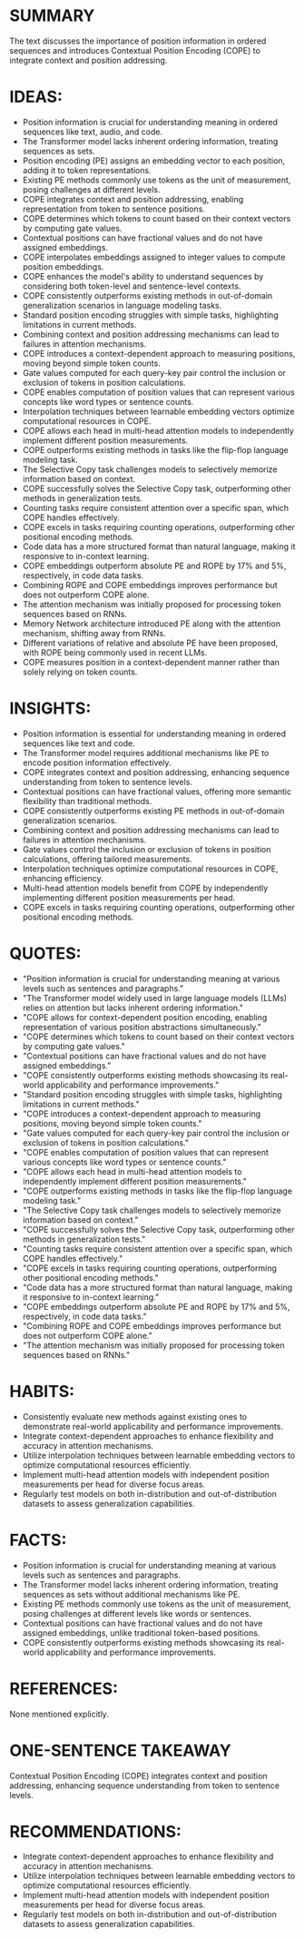 # SUMMARY
The text discusses the importance of position information in ordered sequences and introduces Contextual Position Encoding (COPE) to integrate context and position addressing.

# IDEAS:
- Position information is crucial for understanding meaning in ordered sequences like text, audio, and code.
- The Transformer model lacks inherent ordering information, treating sequences as sets.
- Position encoding (PE) assigns an embedding vector to each position, adding it to token representations.
- Existing PE methods commonly use tokens as the unit of measurement, posing challenges at different levels.
- COPE integrates context and position addressing, enabling representation from token to sentence positions.
- COPE determines which tokens to count based on their context vectors by computing gate values.
- Contextual positions can have fractional values and do not have assigned embeddings.
- COPE interpolates embeddings assigned to integer values to compute position embeddings.
- COPE enhances the model's ability to understand sequences by considering both token-level and sentence-level contexts.
- COPE consistently outperforms existing methods in out-of-domain generalization scenarios in language modeling tasks.
- Standard position encoding struggles with simple tasks, highlighting limitations in current methods.
- Combining context and position addressing mechanisms can lead to failures in attention mechanisms.
- COPE introduces a context-dependent approach to measuring positions, moving beyond simple token counts.
- Gate values computed for each query-key pair control the inclusion or exclusion of tokens in position calculations.
- COPE enables computation of position values that can represent various concepts like word types or sentence counts.
- Interpolation techniques between learnable embedding vectors optimize computational resources in COPE.
- COPE allows each head in multi-head attention models to independently implement different position measurements.
- COPE outperforms existing methods in tasks like the flip-flop language modeling task.
- The Selective Copy task challenges models to selectively memorize information based on context.
- COPE successfully solves the Selective Copy task, outperforming other methods in generalization tests.
- Counting tasks require consistent attention over a specific span, which COPE handles effectively.
- COPE excels in tasks requiring counting operations, outperforming other positional encoding methods.
- Code data has a more structured format than natural language, making it responsive to in-context learning.
- COPE embeddings outperform absolute PE and ROPE by 17% and 5%, respectively, in code data tasks.
- Combining ROPE and COPE embeddings improves performance but does not outperform COPE alone.
- The attention mechanism was initially proposed for processing token sequences based on RNNs.
- Memory Network architecture introduced PE along with the attention mechanism, shifting away from RNNs.
- Different variations of relative and absolute PE have been proposed, with ROPE being commonly used in recent LLMs.
- COPE measures position in a context-dependent manner rather than solely relying on token counts.

# INSIGHTS:
- Position information is essential for understanding meaning in ordered sequences like text and code.
- The Transformer model requires additional mechanisms like PE to encode position information effectively.
- COPE integrates context and position addressing, enhancing sequence understanding from token to sentence levels.
- Contextual positions can have fractional values, offering more semantic flexibility than traditional methods.
- COPE consistently outperforms existing PE methods in out-of-domain generalization scenarios.
- Combining context and position addressing mechanisms can lead to failures in attention mechanisms.
- Gate values control the inclusion or exclusion of tokens in position calculations, offering tailored measurements.
- Interpolation techniques optimize computational resources in COPE, enhancing efficiency.
- Multi-head attention models benefit from COPE by independently implementing different position measurements per head.
- COPE excels in tasks requiring counting operations, outperforming other positional encoding methods.

# QUOTES:
- "Position information is crucial for understanding meaning at various levels such as sentences and paragraphs."
- "The Transformer model widely used in large language models (LLMs) relies on attention but lacks inherent ordering information."
- "COPE allows for context-dependent position encoding, enabling representation of various position abstractions simultaneously."
- "COPE determines which tokens to count based on their context vectors by computing gate values."
- "Contextual positions can have fractional values and do not have assigned embeddings."
- "COPE consistently outperforms existing methods showcasing its real-world applicability and performance improvements."
- "Standard position encoding struggles with simple tasks, highlighting limitations in current methods."
- "COPE introduces a context-dependent approach to measuring positions, moving beyond simple token counts."
- "Gate values computed for each query-key pair control the inclusion or exclusion of tokens in position calculations."
- "COPE enables computation of position values that can represent various concepts like word types or sentence counts."
- "COPE allows each head in multi-head attention models to independently implement different position measurements."
- "COPE outperforms existing methods in tasks like the flip-flop language modeling task."
- "The Selective Copy task challenges models to selectively memorize information based on context."
- "COPE successfully solves the Selective Copy task, outperforming other methods in generalization tests."
- "Counting tasks require consistent attention over a specific span, which COPE handles effectively."
- "COPE excels in tasks requiring counting operations, outperforming other positional encoding methods."
- "Code data has a more structured format than natural language, making it responsive to in-context learning."
- "COPE embeddings outperform absolute PE and ROPE by 17% and 5%, respectively, in code data tasks."
- "Combining ROPE and COPE embeddings improves performance but does not outperform COPE alone."
- "The attention mechanism was initially proposed for processing token sequences based on RNNs."

# HABITS:
- Consistently evaluate new methods against existing ones to demonstrate real-world applicability and performance improvements.
- Integrate context-dependent approaches to enhance flexibility and accuracy in attention mechanisms.
- Utilize interpolation techniques between learnable embedding vectors to optimize computational resources efficiently.
- Implement multi-head attention models with independent position measurements per head for diverse focus areas.
- Regularly test models on both in-distribution and out-of-distribution datasets to assess generalization capabilities.

# FACTS:
- Position information is crucial for understanding meaning at various levels such as sentences and paragraphs.
- The Transformer model lacks inherent ordering information, treating sequences as sets without additional mechanisms like PE.
- Existing PE methods commonly use tokens as the unit of measurement, posing challenges at different levels like words or sentences.
- Contextual positions can have fractional values and do not have assigned embeddings, unlike traditional token-based positions.
- COPE consistently outperforms existing methods showcasing its real-world applicability and performance improvements.

# REFERENCES:
None mentioned explicitly.

# ONE-SENTENCE TAKEAWAY
Contextual Position Encoding (COPE) integrates context and position addressing, enhancing sequence understanding from token to sentence levels.

# RECOMMENDATIONS:
- Integrate context-dependent approaches to enhance flexibility and accuracy in attention mechanisms.
- Utilize interpolation techniques between learnable embedding vectors to optimize computational resources efficiently.
- Implement multi-head attention models with independent position measurements per head for diverse focus areas.
- Regularly test models on both in-distribution and out-of-distribution datasets to assess generalization capabilities.